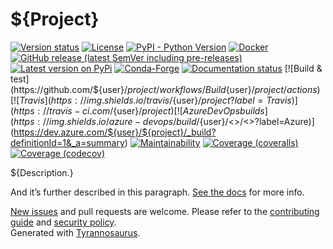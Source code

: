 # ${Project}

[![Version status](https://img.shields.io/pypi/status/${project})](https://pypi.org/project/${project}/)
[![License](https://img.shields.io/badge/License-Apache%202.0-blue.svg)](https://opensource.org/licenses/Apache-2.0)
[![PyPI - Python Version](https://img.shields.io/pypi/pyversions/${project})](https://pypi.org/project/${project}/)
[![Docker](https://img.shields.io/docker/v/${user}/${project}?color=green&label=DockerHub)](https://hub.docker.com/repository/docker/${user}/${project})
[![GitHub release (latest SemVer including pre-releases)](https://img.shields.io/github/v/release/${user}/${project}?include_prereleases&label=GitHub)](https://github.com/${user}/${project}/releases)
[![Latest version on PyPi](https://badge.fury.io/py/${project}.svg)](https://pypi.org/project/${project}/)
[![Conda-Forge](https://img.shields.io/conda/vn/conda-forge/${project}?label=Conda-Forge)](https://anaconda.org/conda-forge/${project})
[![Documentation status](https://readthedocs.org/projects/${project}/badge/?version=latest&style=flat-square)](https://${project}.readthedocs.io/en/stable/)
[![Build & test](https://github.com/${user}/${project}/workflows/Build%20&%20test/badge.svg)](https://github.com/${user}/${project}/actions)
[![Travis](https://img.shields.io/travis/${user}/${project}?label=Travis)](https://travis-ci.com/${user}/${project})
[![Azure DevOps builds](https://img.shields.io/azure-devops/build/${user}/<<key>>/<<defid>>?label=Azure)](https://dev.azure.com/${user}/${project}/_build?definitionId=1&_a=summary)
[![Maintainability](https://api.codeclimate.com/v1/badges/<<apikey>>/maintainability)](https://codeclimate.com/github/${user}/${project}/maintainability)
[![Coverage (coveralls)](https://coveralls.io/repos/github/${user}/${project}/badge.svg?branch=main&service=github)](https://coveralls.io/github/${user}/${project}?branch=main)
[![Coverage (codecov)](https://codecov.io/github/${user}/${project}/coverage.svg)](https://codecov.io/gh/dmyersturnbull/tyrannosaurus/)

${Description.}

And it’s further described in this paragraph.
[See the docs](https://${project}.readthedocs.io/en/stable/) for more info.

[New issues](https://github.com/${user}/${project}/issues) and pull requests are welcome.
Please refer to the [contributing guide](https://github.com/${user}/${project}/blob/main/CONTRIBUTING.md)
and [security policy](https://github.com/${user}/${project}/blob/main/SECURITY.md).  
Generated with [Tyrannosaurus](https://github.com/dmyersturnbull/tyrannosaurus).
